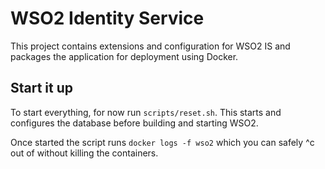 # WSO2 Identity Service

This project contains extensions and configuration for WSO2 IS and packages the 
application for deployment using Docker.

## Start it up
To start everything, for now run `scripts/reset.sh`. This starts and configures the database
before building and starting WSO2.

Once started the script runs `docker logs -f wso2` which you can safely ^c out of without
killing the containers.
